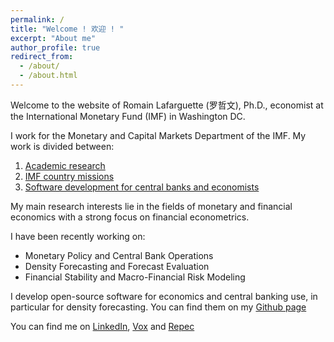 ```yaml
---
permalink: /
title: "Welcome ! 欢迎 ! "
excerpt: "About me"
author_profile: true
redirect_from: 
  - /about/
  - /about.html
---
```


Welcome to the website of Romain Lafarguette (罗哲文), Ph.D., economist at the
International Monetary Fund (IMF) in Washington DC. 

I work for the Monetary and Capital Markets Department of the IMF. My work is
divided between:
1. [Academic research](https://romainlafarguette.github.io/research/)
2. [IMF country missions](https://romainlafarguette.github.io/country/)
3. [Software development for central banks and economists](https://romainlafarguette.github.io/software/)

My  main research  interests  lie  in the  fields  of  monetary and  financial
economics with a strong focus on financial econometrics.

I have been recently working on:
- Monetary Policy and Central Bank Operations
- Density Forecasting and Forecast Evaluation
- Financial Stability and Macro-Financial Risk Modeling

I  develop open-source  software for  economics  and central  banking use,  in
particular  for  density   forecasting.  You  can  find  them   on  my  [Github
page](https://github.com/romainlafarguette)

You can find me on [LinkedIn](https://www.linkedin.com/in/romain-lafarguette-%E7%BD%97%E5%93%B2%E6%96%87%EF%BC%89-24482a17?), [Vox](http://www.voxeu.org/person/romain-lafarguette) and [Repec](http://www.voxeu.org/person/romain-lafarguette)

